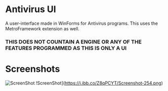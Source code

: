 # Antivirus UI
A user-interface made in WinForms for Antivirus programs.  This uses the MetroFramework extension as well.

### THIS DOES NOT COUNTAIN A ENGINE OR ANY OF THE FEATURES PROGRAMMED AS THIS IS ONLY A UI ###




# Screenshots #

![ScreenShot](https://i.ibb.co/YPkXznt/Screenshot-253.png)
!ScreenShot](https://i.ibb.co/Z8qPCYT/Screenshot-254.png)
